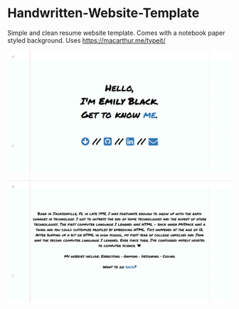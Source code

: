 # Handwritten-Website-Template
Simple and clean resume website template. Comes with a notebook paper styled background. Uses https://macarthur.me/typeit/ 

![Alt text](/1.png?raw=true "Home")


![Alt text](/2.png?raw=true "About")
